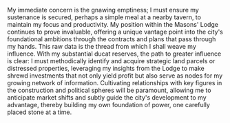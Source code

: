 My immediate concern is the gnawing emptiness; I must ensure my sustenance is secured, perhaps a simple meal at a nearby tavern, to maintain my focus and productivity. My position within the Masons' Lodge continues to prove invaluable, offering a unique vantage point into the city's foundational ambitions through the contracts and plans that pass through my hands. This raw data is the thread from which I shall weave my influence. With my substantial ducat reserves, the path to greater influence is clear: I must methodically identify and acquire strategic land parcels or distressed properties, leveraging my insights from the Lodge to make shrewd investments that not only yield profit but also serve as nodes for my growing network of information. Cultivating relationships with key figures in the construction and political spheres will be paramount, allowing me to anticipate market shifts and subtly guide the city's development to my advantage, thereby building my own foundation of power, one carefully placed stone at a time.
